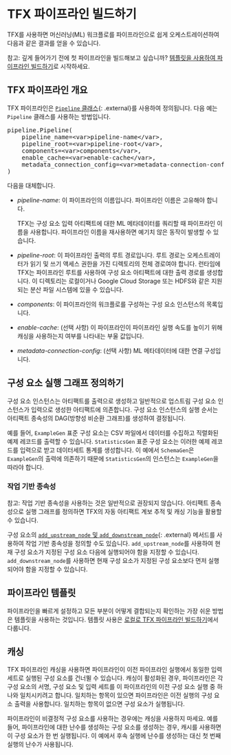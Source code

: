 # TFX 파이프라인 빌드하기

TFX를 사용하면 머신러닝(ML) 워크플로를 파이프라인으로 쉽게 오케스트레이션하여 다음과 같은 결과를 얻을 수 있습니다.

참고: 깊게 들어가기 전에 첫 파이프라인을 빌드해보고 싶습니까? [템플릿을 사용하여 파이프라인 빌드하기](#build_a_pipeline_using_a_template)로 시작하세요.

## TFX 파이프라인 개요

TFX 파이프라인은 [`Pipeline` 클래스](https://github.com/tensorflow/tfx/blob/master/tfx/orchestration/pipeline.py){: .external}를 사용하여 정의됩니다. 다음 예는 `Pipeline` 클래스를 사용하는 방법입니다.

<pre class="devsite-click-to-copy prettyprint">pipeline.Pipeline(
    pipeline_name=&lt;var&gt;pipeline-name&lt;/var&gt;,
    pipeline_root=&lt;var&gt;pipeline-root&lt;/var&gt;,
    components=&lt;var&gt;components&lt;/var&gt;,
    enable_cache=&lt;var&gt;enable-cache&lt;/var&gt;,
    metadata_connection_config=&lt;var&gt;metadata-connection-config&lt;/var&gt;,
)
</pre>

다음을 대체합니다.

- <var>pipeline-name</var>: 이 파이프라인의 이름입니다. 파이프라인 이름은 고유해야 합니다.

    TFX는 구성 요소 입력 아티팩트에 대한 ML 메타데이터를 쿼리할 때 파이프라인 이름을 사용합니다. 파이프라인 이름을 재사용하면 예기치 않은 동작이 발생할 수 있습니다.

- <var>pipeline-root</var>: 이 파이프라인 출력의 루트 경로입니다. 루트 경로는 오케스트레이터가 읽기 및 쓰기 액세스 권한을 가진 디렉토리의 전체 경로여야 합니다. 런타임에 TFX는 파이프라인 루트를 사용하여 구성 요소 아티팩트에 대한 출력 경로를 생성합니다. 이 디렉토리는 로컬이거나 Google Cloud Storage 또는 HDFS와 같은 지원되는 분산 파일 시스템에 있을 수 있습니다.

- <var>components</var>: 이 파이프라인의 워크플로를 구성하는 구성 요소 인스턴스의 목록입니다.

- <var>enable-cache</var>: (선택 사항) 이 파이프라인이 파이프라인 실행 속도를 높이기 위해 캐싱을 사용하는지 여부를 나타내는 부울 값입니다.

- <var>metadata-connection-config</var>: (선택 사항) ML 메타데이터에 대한 연결 구성입니다.

## 구성 요소 실행 그래프 정의하기

구성 요소 인스턴스는 아티팩트를 출력으로 생성하고 일반적으로 업스트림 구성 요소 인스턴스가 입력으로 생성한 아티팩트에 의존합니다. 구성 요소 인스턴스의 실행 순서는 아티팩트 종속성의 DAG(방향성 비순환 그래프)를 생성하여 결정됩니다.

예를 들어, `ExampleGen` 표준 구성 요소는 CSV 파일에서 데이터를 수집하고 직렬화된 예제 레코드를 출력할 수 있습니다. `StatisticsGen` 표준 구성 요소는 이러한 예제 레코드를 입력으로 받고 데이터세트 통계를 생성합니다. 이 예에서 `SchemaGen`은 `ExampleGen`의 출력에 의존하기 때문에 `StatisticsGen`의 인스턴스는 `ExampleGen`을 따라야 합니다.

### 작업 기반 종속성

참고: 작업 기반 종속성을 사용하는 것은 일반적으로 권장되지 않습니다. 아티팩트 종속성으로 실행 그래프를 정의하면 TFX의 자동 아티팩트 계보 추적 및 캐싱 기능을 활용할 수 있습니다.

구성 요소의 [`add_upstream_node` 및 `add_downstream_node`](https://github.com/tensorflow/tfx/blob/master/tfx/components/base/base_node.py){: .external} 메서드를 사용하여 작업 기반 종속성을 정의할 수도 있습니다. `add_upstream_node`를 사용하여 현재 구성 요소가 지정된 구성 요소 다음에 실행되어야 함을 지정할 수 있습니다. `add_downstream_node`를 사용하면 현재 구성 요소가 지정된 구성 요소보다 먼저 실행되어야 함을 지정할 수 있습니다.

## 파이프라인 템플릿

파이프라인을 빠르게 설정하고 모든 부분이 어떻게 결합되는지 확인하는 가장 쉬운 방법은 템플릿을 사용하는 것입니다. 템플릿 사용은 [로컬로 TFX 파이프라인 빌드하기](build_local_pipeline)에서 다룹니다.

## 캐싱

TFX 파이프라인 캐싱을 사용하면 파이프라인이 이전 파이프라인 실행에서 동일한 입력 세트로 실행된 구성 요소를 건너뛸 수 있습니다. 캐싱이 활성화된 경우, 파이프라인은 각 구성 요소의 서명, 구성 요소 및 입력 세트를 이 파이프라인의 이전 구성 요소 실행 중 하나와 일치시키려고 합니다. 일치하는 항목이 있으면 파이프라인은 이전 실행의 구성 요소 출력을 사용합니다. 일치하는 항목이 없으면 구성 요소가 실행됩니다.

파이프라인이 비결정적 구성 요소를 사용하는 경우에는 캐싱을 사용하지 마세요. 예를 들어, 파이프라인에 대한 난수를 생성하는 구성 요소를 생성하는 경우, 캐시를 사용하면 이 구성 요소가 한 번 실행됩니다. 이 예에서 후속 실행에 난수를 생성하는 대신 첫 번째 실행의 난수가 사용됩니다.
